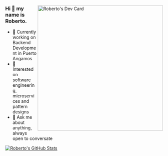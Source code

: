 <div align="left">
<a href="https://app.daily.dev/deszcelo"><img src="https://api.daily.dev/devcards/84e5d71b16da4adc9406b554ac44ad2b.png?r=u72" width="400" align="right" alt="Roberto's Dev Card"/></a>

### Hi 👋 my name is Roberto.

- 🔭 Currently working on Backend Development in Puerto Angamos
- 🌱 Interested on software engineering, microservices and pattern designs
- 💬 Ask me about anything, always open to conversate

[![Roberto's GitHub Stats](https://github-readme-stats.vercel.app/api?username=rvallejosbarria)](https://github.com/anuraghazra/github-readme-stats)
</div>
